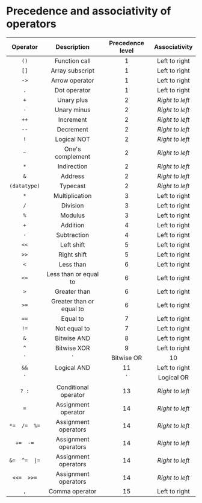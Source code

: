 # Precedence and associativity of operators

|Operator|Description|Precedence level|Associativity|
|:------:|:---------:|:--------------:|:-----------:|
|`()`|Function call|1|Left to right|
|`[]`|Array subscript|1|Left to right|
|`->`|Arrow operator|1|Left to right|
|`.`|Dot operator|1|Left to right|
|`+`|Unary plus|2|_Right to left_|
|`-`|Unary minus|2|_Right to left_|
|`++`|Increment|2|_Right to left_|
|`--`|Decrement|2|_Right to left_|
|`!`|Logical NOT|2|_Right to left_|
|`~`|One's complement|2|_Right to left_|
|`*`|Indirection|2|_Right to left_|
|`&`|Address|2|_Right to left_|
|`(datatype)`|Typecast|2|_Right to left_|
|`*`|Multiplication|3|Left to right|
|`/`|Division|3|Left to right|
|`%`|Modulus|3|Left to right|
|`+`|Addition|4|Left to right|
|`-`|Subtraction|4|Left to right|
|`<<`|Left shift|5|Left to right|
|`>>`|Right shift|5|Left to right|
|`<`|Less than|6|Left to right|
|`<=`|Less than or equal to|6|Left to right|
|`>`|Greater than|6|Left to right|
|`>=`|Greater than or equal to|6|Left to right|
|`==`|Equal to|7|Left to right|
|`!=`|Not equal to|7|Left to right|
|`&`|Bitwise AND|8|Left to right|
|`^`|Bitwise XOR|9|Left to right|
|`|`|Bitwise OR|10|Left to right|
|`&&`|Logical AND|11|Left to right|
|`||`|Logical OR|12|Left to right|
|`? :`|Conditional operator|13|_Right to left_|
|`=`|Assignment operator|14|_Right to left_|
|`*=  /=  %=`|Assignment operators|14|_Right to left_|
|`+=  -=`|Assignment operators|14|_Right to left_|
|`&=  ^=  \|=`|Assignment operators|14|_Right to left_|
|`<<=  >>=`|Assignment operators|14|_Right to left_|
|`,`|Comma operator|15|Left to right|
